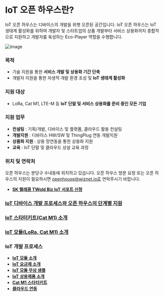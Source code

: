 # IoT 오픈 하우스란?

IoT 오픈 하우스는 디바이스의 개발을 위햇 오픈된 공간입니다.
IoT 오픈 하우스는 IoT 생태계 활성화를 위하여 개발자 및 스타트업의 상품 개발부터 서비스 상용화까지 종합적으로 지원하고 개발자를 육성하는 Eco-Player 역할을 수행합니다.

![image](https://user-images.githubusercontent.com/2126804/126432169-4e1ba35a-d4a7-4b97-869d-dae6b82e4162.png)


### 목적
* 기술 지원을 통한 **서비스 개발 및 상용화 기간 단축**
* 개발자 지원을 통한 자생적 개발 환경 조성 및 **IoT 생태계 활성화**

### 지원 대상
* LoRa, Cat M1, LTE-M 등 **IoT 단말 및 서비스 상용화를 준비 중인 모든 기업**

### 지원 업무
* **컨설팅** : 기획/개발, 디바이스 및 플랫폼, 클라우드 활용 컨설팅
* **개발지원** : 디바이스 HW/SW 및 ThingPlug 연동 개발지원
* **상품화 지원** : 상용 망연동을 통한 상용화 지원
* **교육** : IoT 단말 및 클라우드 상설 교육 과정 

### 위치 및 연락처
오픈 하우스는 분당구 수내동에 위치하고 있습니다.
오픈 하우스 방문 요청 또는 오픈 하우스의 지원이 필요하시면 openhouse@wiznet.io로 연락주시기 바랍니다.
* **[SK 텔레콤 TWold Biz IoT 서포트 신청](http://b2b.tworld.co.kr/cs/counsel/iotOpenHouse.bc)**

### **[IoT 디바이스 개발 프로세스와 오픈 하우스의 단계별 지원](Docs/IoTDevProcess.md)**
### **[IoT 스타터키트(Cat M1) 소개](Docs/StarterKit.md)**
### **[IoT 모듈(LoRa, Cat M1) 소개](Docs/Modules.md)**


### IoT 개발 프로세스
* **[IoT 모듈 소개](https://github.com/Wiznet/wiznet-iot-shield-arduino-kr)**
* **[IoT 요금제 소개](https://github.com/Wiznet/wiznet-iot-shield-arduino-kr)**
* **[IoT 모듈 무상 샘플](https://github.com/Wiznet/wiznet-iot-shield-arduino-kr)**
* **[IoT 상용제품 소개](https://github.com/Wiznet/wiznet-iot-shield-arduino-kr)**
* **[Cat M1 스타터키트](https://github.com/Wiznet/wiznet-iot-shield-arduino-kr)**
* **[클라우드 연동](https://github.com/Wiznet/wiznet-iot-shield-arduino-kr)**
